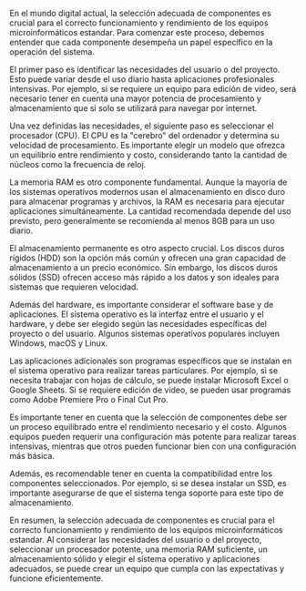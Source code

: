 En el mundo digital actual, la selección adecuada de componentes es crucial para el correcto funcionamiento y rendimiento de los equipos microinformáticos estandar. Para comenzar este proceso, debemos entender que cada componente desempeña un papel específico en la operación del sistema.

El primer paso es identificar las necesidades del usuario o del proyecto. Esto puede variar desde el uso diario hasta aplicaciones profesionales intensivas. Por ejemplo, si se requiere un equipo para edición de video, será necesario tener en cuenta una mayor potencia de procesamiento y almacenamiento que si solo se utilizará para navegar por internet.

Una vez definidas las necesidades, el siguiente paso es seleccionar el procesador (CPU). El CPU es la "cerebro" del ordenador y determina su velocidad de procesamiento. Es importante elegir un modelo que ofrezca un equilibrio entre rendimiento y costo, considerando tanto la cantidad de núcleos como la frecuencia de reloj.

La memoria RAM es otro componente fundamental. Aunque la mayoría de los sistemas operativos modernos usan el almacenamiento en disco duro para almacenar programas y archivos, la RAM es necesaria para ejecutar aplicaciones simultáneamente. La cantidad recomendada depende del uso previsto, pero generalmente se recomienda al menos 8GB para un uso diario.

El almacenamiento permanente es otro aspecto crucial. Los discos duros rígidos (HDD) son la opción más común y ofrecen una gran capacidad de almacenamiento a un precio económico. Sin embargo, los discos duros sólidos (SSD) ofrecen acceso más rápido a los datos y son ideales para sistemas que requieren velocidad.

Además del hardware, es importante considerar el software base y de aplicaciones. El sistema operativo es la interfaz entre el usuario y el hardware, y debe ser elegido según las necesidades específicas del proyecto o del usuario. Algunos sistemas operativos populares incluyen Windows, macOS y Linux.

Las aplicaciones adicionales son programas específicos que se instalan en el sistema operativo para realizar tareas particulares. Por ejemplo, si se necesita trabajar con hojas de cálculo, se puede instalar Microsoft Excel o Google Sheets. Si se requiere edición de video, se pueden usar programas como Adobe Premiere Pro o Final Cut Pro.

Es importante tener en cuenta que la selección de componentes debe ser un proceso equilibrado entre el rendimiento necesario y el costo. Algunos equipos pueden requerir una configuración más potente para realizar tareas intensivas, mientras que otros pueden funcionar bien con una configuración más básica.

Además, es recomendable tener en cuenta la compatibilidad entre los componentes seleccionados. Por ejemplo, si se desea instalar un SSD, es importante asegurarse de que el sistema tenga soporte para este tipo de almacenamiento.

En resumen, la selección adecuada de componentes es crucial para el correcto funcionamiento y rendimiento de los equipos microinformáticos estandar. Al considerar las necesidades del usuario o del proyecto, seleccionar un procesador potente, una memoria RAM suficiente, un almacenamiento sólido y elegir el sistema operativo y aplicaciones adecuados, se puede crear un equipo que cumpla con las expectativas y funcione eficientemente.
